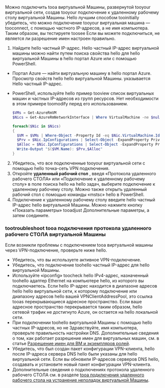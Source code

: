 Можно подключить tooa виртуальной Машины, развернутой tooyour виртуальной сети, создав tooyour подключение к удаленному рабочему столу виртуальной Машины. Hello лучшим способом tooinitially убедитесь, что можно подключение tooyour виртуальная машина — tooconnect, с помощью частного IP-адресов, а не имя компьютера. Таким образом, вы тестируете toosee Если вы можете подключиться, не является ли разрешение имен настроен правильно.

1. Найдите hello частный IP-адрес. Hello частный IP-адрес виртуальной машины можно найти путем поиска свойства hello для hello виртуальной Машины в hello портал Azure или с помощью PowerShell.

  - Портал Azure — найти виртуальную машину в hello портал Azure. Просмотр свойств hello hello виртуальной Машины. указывается Hello частный IP-адрес.

  - PowerShell, используйте hello пример tooview список виртуальных машин и частных IP-адресов из групп ресурсов. Нет необходимости в этом примере toomodify перед его использованием.

    ```powershell
    $VMs = Get-AzureRmVM
    $Nics = Get-AzureRmNetworkInterface | Where VirtualMachine -ne $null

    foreach($Nic in $Nics)
    {
      $VM = $VMs | Where-Object -Property Id -eq $Nic.VirtualMachine.Id
      $Prv = $Nic.IpConfigurations | Select-Object -ExpandProperty PrivateIpAddress
      $Alloc = $Nic.IpConfigurations | Select-Object -ExpandProperty PrivateIpAllocationMethod
      Write-Output "$($VM.Name): $Prv,$Alloc"
    }
    ```

2. Убедитесь, что все подключенные tooyour виртуальной сети с помощью hello точка-сеть VPN подключения.
3. Откройте **удаленный рабочий стол** , введя «Протокола удаленного рабочего СТОЛА» или «Подключение к удаленному рабочему столу» в поле поиска hello на hello задач, выберите подключение к удаленному рабочему столу. Можно также открыть удаленный рабочий стол с помощью команды «mstsc» hello в PowerShell. 
4. Подключение к удаленному рабочему столу введите hello частный IP-адрес hello виртуальной Машины. Можно нажмите кнопку «Показать параметры» tooadjust Дополнительные параметры, а затем соедините.

### <a name="tootroubleshoot-an-rdp-connection-tooa-vm"></a>tootroubleshoot tooa подключения протокола удаленного рабочего СТОЛА виртуальной Машины

Если возникли проблемы с подключением tooa виртуальной машины через VPN-подключение, проверьте ниже hello.

- Убедитесь, что вы используете активное VPN-подключение.
- Убедитесь, что подключение toohello частный IP-адрес для hello виртуальной Машины.
- Используйте «ipconfig» toocheck hello IPv4-адрес, назначенный toohello адаптер Ethernet на компьютере hello, из которого вы подключаетесь. Если hello IP-адрес находится в диапазоне адресов hello hello виртуальной сети, к которому подключение или диапазону адресов hello вашей VPNClientAddressPool, это ссылка tooas перекрывающиеся адресное пространство. Если ваше адресное пространство перекрывается таким образом, hello сетевой трафик не достигнуто Azure, он остается на hello локальной сети.
- При подключении toohello виртуальной Машины с помощью hello частных IP-адресов, но не Здравствуйте, имя компьютера, проверьте правильность настройки DNS. Дополнительные сведения о том, как работает разрешение имен для виртуальных машин, см. в статье [Разрешение имен для ВМ и экземпляров ролей](../articles/virtual-network/virtual-networks-name-resolution-for-vms-and-role-instances.md).
- Убедитесь, что был создан пакет конфигурации VPN-клиента, hello после IP-адреса сервера DNS hello были указаны для hello виртуальной сети. Если вы обновили IP-адресов серверов DNS hello, создавать и установите новый пакет конфигурации VPN-клиента.
- Дополнительные сведения о подключениях протокола удаленного рабочего СТОЛА см. в разделе [tooa подключения удаленного рабочего стола на устранение неполадок виртуальной Машины](../articles/virtual-machines/windows/troubleshoot-rdp-connection.md).
